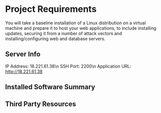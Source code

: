 # Project Requirements

You will take a baseline installation of a Linux distribution on a virtual machine and prepare it to host your web 
applications, to include installing updates, securing it from a number of attack vectors and installing/configuring
web and database servers.

## Server Info

IP Address: 18.221.61.38\n
SSH Port: 2200\n
Application URL: http://18.221.61.38

## Installed Software Summary

## Third Party Resources
